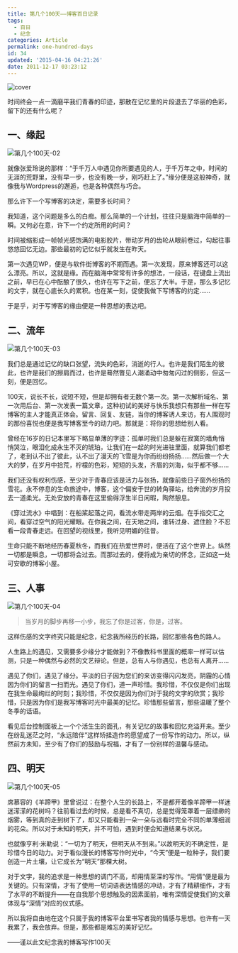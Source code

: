 ```yaml
---
title: 第几个100天——博客百日记录
tags:
  - 百日
  - 纪念
categories: Article
permalink: one-hundred-days
id: 34
updated: '2015-04-16 04:21:26'
date: 2011-12-17 03:23:12
---
```


![cover](https://cat.yufan.me/cats/201301021640291.jpg)

时间终会一点一滴磨平我们青春的印迹，那散在记忆里的片段退去了华丽的色彩，留下的还有什么呢？

<!--more-->

## 一、缘起

![第几个100天-02](https://cat.yufan.me/cats/20130102164030.jpg)

就像张爱玲说的那样：“于千万人中遇见你所要遇见的人，于千万年之中，时间的无涯的荒野里，没有早一步，也没有晚一步，刚巧赶上了。”缘分便是这般神奇，就像我与Wordpress的邂逅，也是各种偶然与巧合。

那么许下一个写博客的决定，需要多长时间？

我知道，这个问题是多么的白痴。那么简单的一个计划，往往只是脑海中简单的一瞬。又何必在意，许下一个约定所用的时间？

时间被缩影成一帧帧光感饱满的电影胶片，带动岁月的齿轮从眼前卷过，勾起往事悠悠回忆无边。那些最初的记忆似乎就发生在昨天。

第一次遇见WP，便是与软件街博客的不期而遇。第一次发现，原来博客还可以这么漂亮。所以，这就是缘。而在脑海中常常有许多的想法，一段话，在键盘上流出之前，早已在心中酝酿了很久，也许在写下之前，便忘了大半。于是，那么多记忆的文字，就在心底长久的累积。也在某一刻，促使我做下写博客的约定……

于是乎，对于写博客的缘由便是一种思想的表达吧。

## 二、流年

![第几个100天-03](https://cat.yufan.me/cats/20130102164031.jpg)

我们总是通过记忆的缺口张望，流失的色彩，消逝的行人。也许是我们陌生的彼此，也许是我们的擦肩而过，也许是蓦然瞥见人潮涌动中匆匆闪过的侧影，但这一刻，便是回忆。

100天，说长不长，说短不短，但是却拥有者无数个第一次。第一次解析域名、第一次用后台、第一次发表一篇文章，这种初试的美好与快乐我想只有那些一样在写博客的主人才能真正体会。留言、回复、友链，当你的博客诱人来访，有人围观时的那份喜悦也便是我写博客至今的动力吧。那就是：将你的思想给别人看。

曾经在16岁的日记本里写下略显单薄的字迹：孤单时我们总是躲在寂寞的墙角悄悄哭泣，眼泪化成永生不灭的琥珀，让我们在一起的时光进驻里面，就算我们都老了，老到认不出了彼此，认不出了漫天的飞雪是为你而纷纷扬扬……然后做一个大大的梦，在岁月中拾荒，柠檬的色彩，短短的头发，齐眉的刘海，似乎都不够……

我们还没有权利伤感，至少对于青春应该是活力与张扬，就像前些日子窗外纷扬的雪花。永不停息的生命旅途中，博客，这个偏安于世的转角驿站，给奔流的岁月投去一道柔光。无处安放的青春在这里偷得浮生半日闲暇，陶然憩息。

《穿过流水》中唱到：在船桨起落之间，看流水带走两岸的云烟。在手指交汇之间，看穿过空气的阳光耀眼。在你我之间，在天地之间，谁转过身、遮住脸？不忍看一段青春走远。在回望的视线里，我听见明媚的往昔。

生命只能不断地经历春夏秋冬，而我们在热爱世界时，便活在了这个世界上。纵然一切都是瞬息，一切都将会过去。而那过去的，便将成为亲切的怀念，正如这一处可安歇的博客小屋。

## 三、人事

![第几个100天-04](https://cat.yufan.me/cats/20130102164027.jpg)

>当岁月的脚步再移一小步，我忘了你是过客，你是，过客。

这样伤感的文字终究只能是纪念，纪念我所经历的长路，回忆那些各色的路人。

人生路上的遇见，又需要多少缘分才能做到？不像教科书里面的概率一样可以估测，只是一种偶然与必然的文艺辩论。但是，总有人与你遇见，也总有人离开……

遇见了你们，遇见了缘分。平淡的日子因为您们的来访变得闪闪发亮，阴霾的心情因为你们的留言一扫而光。遇见了你们，道一声珍惜。我珍惜，不仅仅是你们出现在我生命最绚烂的时刻；我珍惜，不仅仅是因为你们对于我的文字的欣赏；我珍惜，只是因为你们是我写博客时光中最美的记忆。珍惜那些留言，那些温暖了整个冬季的话语。

看见后台控制面板上一个个活生生的面孔，有关记忆的故事和回忆充溢开来。至少在纷乱迷茫之时，“永远陪伴”这样矫揉造作的愿望成了一份写作的动力。所以，纵然前方未知，至少有了你们的鼓励与祝福，才有了一份别样的温馨与感动。

## 四、明天

![第几个100天-05](https://cat.yufan.me/cats/20130102164029.jpg)

席慕容的《羊蹄甲》里曾说过：在整个人生的长路上，不是都开着像羊蹄甲一样迷迷潆潆的花树吗？往前看过去的时候，总是看不真切，总是觉得笼罩着一层缥缈的烟雾，等到真的走到树下了，却又只能看到一朵一朵与远看时完全不同的单薄细润的花朵。所以对于未知的明天，并不可怕，遇到时便会知道结果与状况。

也就像亨利·米勒说：“一切为了明天，但明天从不到来。”以故明天的不确定性，是珍惜今日的动力。对于看似漫长的博客写作时光中，“今天”便是一粒种子，我们要创造一片土壤，让它成长为“明天”那棵大树。

对于文字，我的追求是一种思想的调门不高，却用情至深的写作。“用情”便是最为关键的。只有深情，才有了使用一切词语表达情感的冲动，才有了精耕细作，才有了水平的不断提升——在自我那个思想触及的因素面前，唯有深情促使我们的文章体现与“深情”对应的仪式感。

所以我将自由地在这个只属于我的博客平台里书写者我的情感与思想。也许有一天我累了，我会放弃。但是，那些都是难忘的美好记忆。

——谨以此文纪念我的博客写作100天
